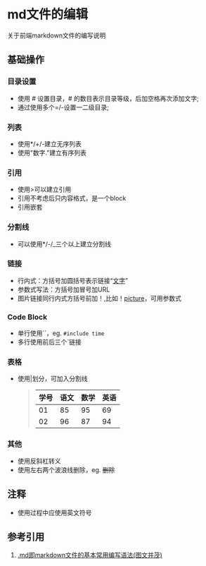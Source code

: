 # md文件的编辑
关于前端markdown文件的编写说明

## 基础操作
### 目录设置
* 使用 # 设置目录，# 的数目表示目录等级，后加空格再次添加文字;
* 通过使用多个=/-设置一二级目录;
### 列表
* 使用*/+/-建立无序列表
* 使用"数字."建立有序列表
### 引用
* 使用>可以建立引用
* 引用不考虑后只内容格式，是一个block
* 引用嵌套
### 分割线
* 可以使用*/-/_三个以上建立分割线
### 链接
* 行内式：方括号加圆括号表示链接“[文字](URL)”
* 参数式写法：方括号加冒号加URL
* 图片链接同行内式方括号前加！,比如！[picture](URL)，可用参数式
### Code Block
* 单行使用``，eg. `#include time`
* 多行使用前后三个`链接
### 表格
* 使用|划分，可加入分割线
  > 学号|语文|数学|英语
  > -|-|-|-
  > 01|85|95|69
  > 02|96|87|94
 ### 其他
 * 使用反斜杠转义
 * 使用左右两个波浪线删除，eg. ~~删除~~
 ## 注释
 * 使用过程中应使用英文符号
 ## 参考引用
 1. [.md即markdown文件的基本常用编写语法(图文并茂)](https://www.cnblogs.com/liugang-vip/p/6337580.html)
